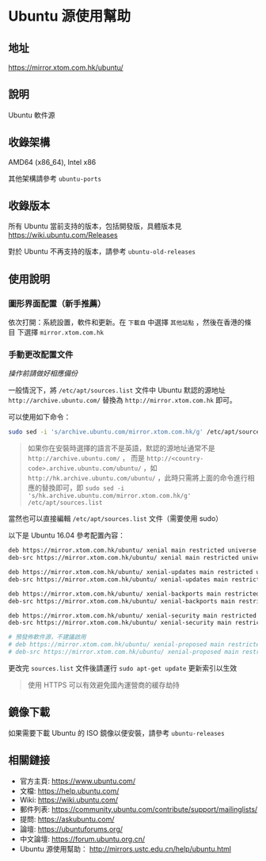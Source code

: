 # Ubuntu 源使用幫助

## 地址

https://mirror.xtom.com.hk/ubuntu/

## 說明

Ubuntu 軟件源

## 收錄架構

AMD64 (x86_64), Intel x86

其他架構請參考 `ubuntu-ports`

## 收錄版本

所有 Ubuntu 當前支持的版本，包括開發版，具體版本見 https://wiki.ubuntu.com/Releases

對於 Ubuntu 不再支持的版本，請參考 `ubuntu-old-releases`

## 使用說明

### 圖形界面配置（新手推薦）

依次打開：系統設置，軟件和更新。在 `下載自` 中選擇 `其他站點` ，然後在香港的條目
下選擇 `mirror.xtom.com.hk`

### 手動更改配置文件

*操作前請做好相應備份*

一般情況下，將 `/etc/apt/sources.list` 文件中 Ubuntu 默認的源地址 `http://archive.ubuntu.com/`
替換為 `http://mirror.xtom.com.hk` 即可。

可以使用如下命令：

```bash
sudo sed -i 's/archive.ubuntu.com/mirror.xtom.com.hk/g' /etc/apt/sources.list
```

> 如果你在安裝時選擇的語言不是英語，默認的源地址通常不是 `http://archive.ubuntu.com/` ， 而是 `http://<country-code>.archive.ubuntu.com/ubuntu/` ，如 `http://hk.archive.ubuntu.com/ubuntu/` ，此時只需將上面的命令進行相應的替換即可，即 `sudo sed -i 's/hk.archive.ubuntu.com/mirror.xtom.com.hk/g' /etc/apt/sources.list` 

當然也可以直接編輯 `/etc/apt/sources.list` 文件（需要使用 sudo）

以下是 Ubuntu 16.04 參考配置內容：

```bash
deb https://mirror.xtom.com.hk/ubuntu/ xenial main restricted universe multiverse
deb-src https://mirror.xtom.com.hk/ubuntu/ xenial main restricted universe multiverse

deb https://mirror.xtom.com.hk/ubuntu/ xenial-updates main restricted universe multiverse
deb-src https://mirror.xtom.com.hk/ubuntu/ xenial-updates main restricted universe multiverse

deb https://mirror.xtom.com.hk/ubuntu/ xenial-backports main restricted universe multiverse
deb-src https://mirror.xtom.com.hk/ubuntu/ xenial-backports main restricted universe multiverse

deb https://mirror.xtom.com.hk/ubuntu/ xenial-security main restricted universe multiverse
deb-src https://mirror.xtom.com.hk/ubuntu/ xenial-security main restricted universe multiverse

# 預發佈軟件源，不建議啟用
# deb https://mirror.xtom.com.hk/ubuntu/ xenial-proposed main restricted universe multiverse
# deb-src https://mirror.xtom.com.hk/ubuntu/ xenial-proposed main restricted universe multiverse
```

更改完 `sources.list` 文件後請運行 `sudo apt-get update` 更新索引以生效

> 使用 HTTPS 可以有效避免國內運營商的緩存劫持

## 鏡像下載

如果需要下載 Ubuntu 的 ISO 鏡像以便安裝，請參考 `ubuntu-releases`

## 相關鏈接

* 官方主頁: https://www.ubuntu.com/
* 文檔: https://help.ubuntu.com/
* Wiki: https://wiki.ubuntu.com/
* 郵件列表: https://community.ubuntu.com/contribute/support/mailinglists/
* 提問: https://askubuntu.com/
* 論壇: https://ubuntuforums.org/
* 中文論壇: https://forum.ubuntu.org.cn/
* Ubuntu 源使用幫助： http://mirrors.ustc.edu.cn/help/ubuntu.html